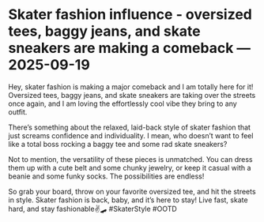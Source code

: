# Skater fashion influence - oversized tees, baggy jeans, and skate sneakers are making a comeback — 2025-09-19

Hey, skater fashion is making a major comeback and I am totally here for it! Oversized tees, baggy jeans, and skate sneakers are taking over the streets once again, and I am loving the effortlessly cool vibe they bring to any outfit. 

There’s something about the relaxed, laid-back style of skater fashion that just screams confidence and individuality. I mean, who doesn’t want to feel like a total boss rocking a baggy tee and some rad skate sneakers? 

Not to mention, the versatility of these pieces is unmatched. You can dress them up with a cute belt and some chunky jewelry, or keep it casual with a beanie and some funky socks. The possibilities are endless!

So grab your board, throw on your favorite oversized tee, and hit the streets in style. Skater fashion is back, baby, and it’s here to stay! Live fast, skate hard, and stay fashionable✌️🛹 #SkaterStyle #OOTD